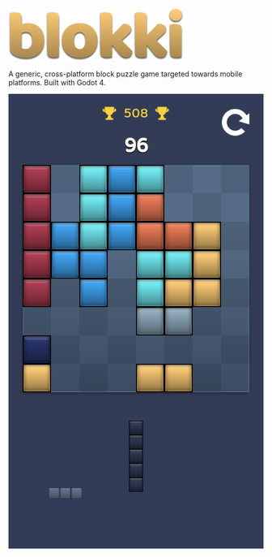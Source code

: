 ![alt text](ui/title.png?raw=true "blokki")

A generic, cross-platform block puzzle game targeted towards mobile platforms. Built with Godot 4.

![alt text](doc/screenshot_1.png?raw=true "Screenshot 1")
